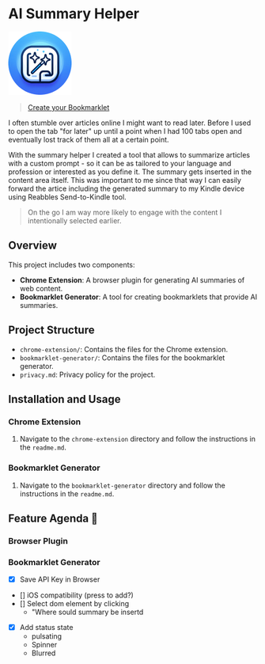 # AI Summary Helper
![Icon](chrome-extension/icons/icon128.png)

>[Create your Bookmarklet](/ai-summary-helper/bookmarklet-generator)

I often stumble over articles online I might want to read later. Before I used to open the tab "for later" up until a point when I had 100 tabs open and eventually lost track of them all at a certain point. 

With the summary helper I created a tool that allows to summarize articles with a custom prompt - so it can be as tailored to your language and profession or interested as you define it. The summary gets inserted in the content area itself. This was important to me since that way I can easily forward the artice including the generated summary to my Kindle device using Reabbles Send-to-Kindle tool. 

>On the go I am way more likely to engage with the content I intentionally selected earlier.  

## Overview

This project includes two components:
- **Chrome Extension**: A browser plugin for generating AI summaries of web content.
- **Bookmarklet Generator**: A tool for creating bookmarklets that provide AI summaries.

## Project Structure

- `chrome-extension/`: Contains the files for the Chrome extension.
- `bookmarklet-generator/`: Contains the files for the bookmarklet generator.
- `privacy.md`: Privacy policy for the project.

## Installation and Usage

### Chrome Extension

1. Navigate to the `chrome-extension` directory and follow the instructions in the `readme.md`.

### Bookmarklet Generator

1. Navigate to the `bookmarklet-generator` directory and follow the instructions in the `readme.md`.


## Feature Agenda 🚀

### Browser Plugin

### Bookmarklet Generator 
- [x] Save API Key in Browser
- [] iOS compatibility (press to add?)
- [] Select dom element by clicking 
    - "Where sould summary be insertd
- [x] Add status state
    - pulsating
    - Spinner
    - Blurred

